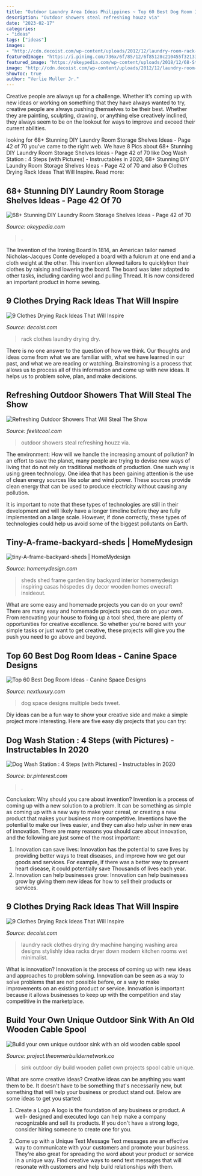 ```yaml
---
title: "Outdoor Laundry Area Ideas Philippines ~ Top 60 Best Dog Room Ideas"
description: "Outdoor showers steal refreshing houzz via"
date: "2023-02-17"
categories:
- "ideas"
tags: ["ideas"]
images:
- "http://cdn.decoist.com/wp-content/uploads/2012/12/laundry-room-rack-.jpg"
featuredImage: "https://i.pinimg.com/736x/6f/85/12/6f85128c210455f32133a6227ce7a3d9.jpg"
featured_image: "https://okeypedia.com/wp-content/uploads/2018/12/68-Stunning-DIY-Laundry-Room-Storage-Shelves-Ideas-42.jpg"
image: "http://cdn.decoist.com/wp-content/uploads/2012/12/laundry-room-rack-.jpg"
ShowToc: true
author: "Verlie Muller Jr."
---
```



Creative people are always up for a challenge. Whether it’s coming up with new ideas or working on something that they have always wanted to try, creative people are always pushing themselves to be their best. Whether they are painting, sculpting, drawing, or anything else creatively inclined, they always seem to be on the lookout for ways to improve and exceed their current abilities.

	

		
looking for 68+ Stunning DIY Laundry Room Storage Shelves Ideas - Page 42 of 70 you've came to the right web. We have 8 Pics about 68+ Stunning DIY Laundry Room Storage Shelves Ideas - Page 42 of 70 like Dog Wash Station : 4 Steps (with Pictures) - Instructables in 2020, 68+ Stunning DIY Laundry Room Storage Shelves Ideas - Page 42 of 70 and also 9 Clothes Drying Rack Ideas That Will Inspire. Read more:
		
    
## 68+ Stunning DIY Laundry Room Storage Shelves Ideas - Page 42 Of 70

<img loading=lazy src="https://okeypedia.com/wp-content/uploads/2018/12/68-Stunning-DIY-Laundry-Room-Storage-Shelves-Ideas-42.jpg" onerror="this.onerror=null;this.src='https://tse2.mm.bing.net/th?id=OIP.SCNouQZRqJQTRc5UFghcpgHaKO&amp;pid=15.1';" alt="68+ Stunning DIY Laundry Room Storage Shelves Ideas - Page 42 of 70">

_Source: okeypedia.com_

>. 

	

The Invention of the Ironing Board
In 1814, an American tailor named Nicholas-Jacques Conte developed a board with a fulcrum at one end and a cloth weight at the other. This invention allowed tailors to quicklyIron their clothes by raising and lowering the board. The board was later adapted to other tasks, including carding wool and pulling Thread. It is now considered an important product in home sewing.

    
## 9 Clothes Drying Rack Ideas That Will Inspire

<img loading=lazy src="https://cdn.decoist.com/wp-content/uploads/2012/12/laundry-room-with-clothes-rack.jpg" onerror="this.onerror=null;this.src='https://tse3.mm.bing.net/th?id=OIP.ca_ryy5QbQFj4HJnvN4sCwHaKh&amp;pid=15.1';" alt="9 Clothes Drying Rack Ideas That Will Inspire">

_Source: decoist.com_

>rack clothes laundry drying dry. 

	

There is no one answer to the question of how we think. Our thoughts and ideas come from what we are familiar with, what we have learned in our past, and what we are reading or watching. Brainstroming is a process that allows us to process all of this information and come up with new ideas. It helps us to problem solve, plan, and make decisions.

    
## Refreshing Outdoor Showers That Will Steal The Show

<img loading=lazy src="http://feelitcool.com/wp-content/uploads/2017/06/outdoor-shwowers5.jpg" onerror="this.onerror=null;this.src='https://tse4.mm.bing.net/th?id=OIP.UdPazPsTNTQxZZvI9o3zPAHaLH&amp;pid=15.1';" alt="Refreshing Outdoor Showers That Will Steal The Show">

_Source: feelitcool.com_

>outdoor showers steal refreshing houzz via. 

	

The environment: How will we handle the increasing amount of pollution?
In an effort to save the planet, many people are trying to devise new ways of living that do not rely on traditional methods of production. One such way is using green technology. 
One idea that has been gaining attention is the use of clean energy sources like solar and wind power. These sources provide clean energy that can be used to produce electricity without causing any pollution. 

It is important to note that these types of technologies are still in their development and will likely have a longer timeline before they are fully implemented on a large scale. However, if done correctly, these types of technologies could help us avoid some of the biggest pollutants on Earth.

    
## Tiny-A-frame-backyard-sheds | HomeMydesign

<img loading=lazy src="https://homemydesign.com/wp-content/uploads/2018/08/tiny-A-frame-backyard-sheds.jpg" onerror="this.onerror=null;this.src='https://tse2.mm.bing.net/th?id=OIP.znhWDYr9ICMNneCFdfp9XAHaLI&amp;pid=15.1';" alt="tiny-A-frame-backyard-sheds | HomeMydesign">

_Source: homemydesign.com_

>sheds shed frame garden tiny backyard interior homemydesign inspiring casas hóspedes diy decor wooden homes owecraft insideout. 

	

What are some easy and homemade projects you can do on your own?
There are many easy and homemade projects you can do on your own. From renovating your house to fixing up a tool shed, there are plenty of opportunities for creative excellence. So whether you're bored with your simple tasks or just want to get creative, these projects will give you the push you need to go above and beyond.

    
## Top 60 Best Dog Room Ideas - Canine Space Designs

<img loading=lazy src="http://nextluxury.com/wp-content/uploads/multiple-dog-beds-dog-room-ideas.jpg" onerror="this.onerror=null;this.src='https://tse1.mm.bing.net/th?id=OIP.UTg-xrs1v1hcw7OdMGCPAAAAAA&amp;pid=15.1';" alt="Top 60 Best Dog Room Ideas - Canine Space Designs">

_Source: nextluxury.com_

>dog space designs multiple beds tweet. 

	

Diy ideas can be a fun way to show your creative side and make a simple project more interesting. Here are five easy diy projects that you can try: 

    
## Dog Wash Station : 4 Steps (with Pictures) - Instructables In 2020

<img loading=lazy src="https://i.pinimg.com/736x/6f/85/12/6f85128c210455f32133a6227ce7a3d9.jpg" onerror="this.onerror=null;this.src='https://tse3.mm.bing.net/th?id=OIP.geeRybTiPotfvSj8YnE6ogAAAA&amp;pid=15.1';" alt="Dog Wash Station : 4 Steps (with Pictures) - Instructables in 2020">

_Source: br.pinterest.com_

>. 

	

Conclusion: Why should you care about invention?
Invention is a process of coming up with a new solution to a problem. It can be something as simple as coming up with a new way to make your cereal, or creating a new product that makes your business more competitive. Inventions have the potential to make our lives easier, and they can also help usher in new eras of innovation. There are many reasons you should care about innovation, and the following are just some of the most important: 
1) Innovation can save lives: Innovation has the potential to save lives by providing better ways to treat diseases, and improve how we get our goods and services. For example, if there was a better way to prevent heart disease, it could potentially save Thousands of lives each year. 
2) Innovation can help businesses grow: Innovation can help businesses grow by giving them new ideas for how to sell their products or services.

    
## 9 Clothes Drying Rack Ideas That Will Inspire

<img loading=lazy src="http://cdn.decoist.com/wp-content/uploads/2012/12/laundry-room-rack-.jpg" onerror="this.onerror=null;this.src='https://tse1.mm.bing.net/th?id=OIP.tTiEcQ_timONVcs5m_JOXAHaE_&amp;pid=15.1';" alt="9 Clothes Drying Rack Ideas That Will Inspire">

_Source: decoist.com_

>laundry rack clothes drying dry machine hanging washing area designs stylishly idea racks dryer down modern kitchen rooms wet minimalist. 

	

What is innovation?
Innovation is the process of coming up with new ideas and approaches to problem solving. Innovation can be seen as a way to solve problems that are not possible before, or a way to make improvements on an existing product or service. Innovation is important because it allows businesses to keep up with the competition and stay competitive in the marketplace.

    
## Build Your Own Unique Outdoor Sink With An Old Wooden Cable Spool

<img loading=lazy src="https://project.theownerbuildernetwork.co/files/2017/01/DIY-Outdoor-Sink-Ideas-03.jpg" onerror="this.onerror=null;this.src='https://tse2.mm.bing.net/th?id=OIP.3qMtHN-wY2ktAUoNJQNM7QHaNK&amp;pid=15.1';" alt="Build your own unique outdoor sink with an old wooden cable spool">

_Source: project.theownerbuildernetwork.co_

>sink outdoor diy build wooden pallet own projects spool cable unique. 

	

What are some creative ideas?
Creative ideas can be anything you want them to be. It doesn't have to be something that's necessarily new, but something that will help your business or product stand out. Below are some ideas to get you started:
1. Create a Logo
A logo is the foundation of any business or product. A well- designed and executed logo can help make a company recognizable and sell its products. If you don't have a strong logo, consider hiring someone to create one for you.

2. Come up with a Unique Text Message
Text messages are an effective way to communicate with your customers and promote your business. They're also great for spreading the word about your product or service in a unique way. Find creative ways to send text messages that will resonate with customers and help build relationships with them.


